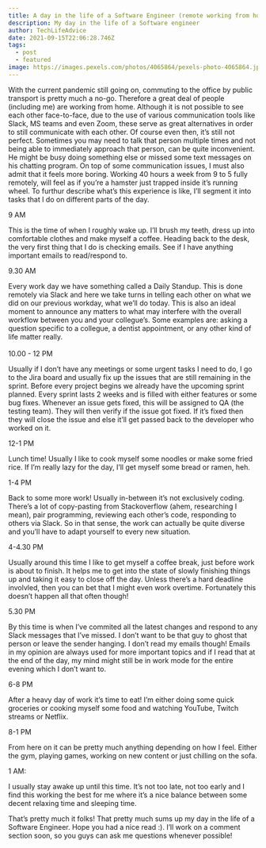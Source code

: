 ```yaml
---
title: A day in the life of a Software Engineer (remote working from home edition)
description: My day in the life of a Software engineer
author: TechLifeAdvice
date: 2021-09-15T22:06:28.746Z
tags:
  - post
  - featured
image: https://images.pexels.com/photos/4065864/pexels-photo-4065864.jpeg?cs=srgb&dl=pexels-cottonbro-4065864.jpg&fm=jpg
---
```

With the current pandemic still going on, commuting to the office by public transport is pretty much a no-go. Therefore a great deal of people (including me) are working from home. Although it is not possible to see each other face-to-face, due to the use of various communication tools like Slack, MS teams and even Zoom, these serve as great alternatives in order to still communicate with each other. Of course even then, it’s still not perfect. Sometimes you may need to talk that person multiple times and not being able to immediately approach that person, can be quite inconvenient. He might be busy doing something else or missed some text messages on his chatting program. On top of some communication issues, I must also admit that it feels more boring. Working 40 hours a week from 9 to 5 fully remotely, will feel as if you’re a hamster just trapped inside it’s running wheel. To furthur describe what’s this experience is like, I’ll segment it into tasks that I do on different parts of the day.  

9 AM 

This is the time of when I roughly wake up. I’ll brush my teeth, dress up into comfortable clothes and make myself a coffee. Heading back to the desk, the very first thing that I do is checking emails. See if I have anything important emails to read/respond to. 

9.30 AM 

Every work day we have something called a Daily Standup. This is done remotely via Slack and here we take turns in telling each other on what we did on our previous workday, what we’ll do today. This is also an ideal moment to announce any matters to what may interfere with the overall workflow between you and your collegue’s. Some examples are: asking a question specific to a collegue, a dentist appointment, or any other kind of life matter really.\
\
10.00 - 12 PM

Usually if I don’t have any meetings or some urgent tasks I need to do, I go to the Jira board and usually fix up the issues that are still remaining in the sprint. Before every project begins we already have the upcoming sprint planned. Every sprint lasts 2 weeks and is filled with either features or some bug fixes. Whenever an issue gets fixed, this will be assigned to QA (the testing team). They will then verify if the issue got fixed. If it’s fixed then they will close the issue and else it’ll get passed back to the developer who worked on it.

12-1 PM 

Lunch time! Usually I like to cook myself some noodles or make some fried rice. If I’m really lazy for the day, I’ll get myself some bread or ramen, heh.

1-4 PM 

Back to some more work! Usually in-between it’s not exclusively coding. There’s a lot of copy-pasting from Stackoverflow (ahem, researching I mean), pair programming, reviewing each other’s code, responding to others via Slack. So in that sense, the work can actually be quite diverse and you’ll have to adapt yourself to every new situation. 

4-4.30 PM

Usually around this time I like to get myself a coffee break, just before work is about to finish. It helps me to get into the state of slowly finishing things up and taking it easy to close off the day. Unless there’s a hard deadline involvled, then you can bet that I might even work overtime. Fortunately this doesn’t happen all that often though!

5.30 PM

By this time is when I’ve commited all the latest changes and respond to any Slack messages that I’ve missed. I don’t want to be that guy to ghost that person or leave the sender hanging. I don’t read my emails though! Emails in my opinion are always used for more important topics and if I read that at the end of the day, my mind might still be in work mode for the entire evening which I don’t want to. 

6-8 PM

After a heavy day of work it’s time to eat! I’m either doing some quick groceries or cooking myself some food and watching YouTube, Twitch streams or Netflix.

8-1 PM

From here on it can be pretty much anything depending on how I feel. Either the gym, playing games, working on new content or just chilling on the sofa.

1 AM: 

I usually stay awake up until this time. It’s not too late, not too early and I find this working the best for me where it’s a nice balance between some decent relaxing time and sleeping time. 

That’s pretty much it folks! That pretty much sums up my day in the life of a Software Engineer. Hope you had a nice read :). I’ll work on a comment section soon, so you guys can ask me questions whenever possible!